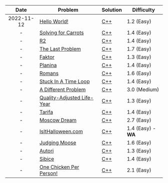 |Date|Problem|Solution|Difficulty|
|:---:|---|---|---|
|2022-11-12|[Hello World!](https://open.kattis.com/problems/hello)|[C++](/kattis/src/hello.cpp)|1.2 (Easy)|
|-|[Solving for Carrots](https://open.kattis.com/problems/carrots)|[C++](/kattis/src/carrots.cpp)|1.4 (Easy)|
|-|[R2](https://open.kattis.com/problems/r2)|[C++](/kattis/src/r2.cpp)|1.4 (Easy)|
|-|[The Last Problem](https://open.kattis.com/problems/thelastproblem)|[C++](/kattis/src/thelastproblem.cpp)|1.7 (Easy)|
|-|[Faktor](https://open.kattis.com/problems/faktor)|[C++](/kattis/src/faktor.cpp)|1.3 (Easy)|
|-|[Planina](https://open.kattis.com/problems/planina)|[C++](/kattis/src/planina.cpp)|1.4 (Easy)|
|-|[Romans](https://open.kattis.com/problems/romans)|[C++](/kattis/src/romans.cpp)|1.6 (Easy)|
|-|[Stuck In A Time Loop](https://open.kattis.com/problems/timeloop)|[C++](/kattis/src/timeloop.cpp)|1.4 (Easy)|
|-|[A Different Problem](https://open.kattis.com/problems/different)|[C++](/kattis/src/different.cpp)|3.0 (Medium)|
|-|[Quality-Adjusted Life-Year](https://open.kattis.com/problems/qaly)|[C++](/kattis/src/qaly.cpp)|1.3 (Easy)|
|-|[Tarifa](https://open.kattis.com/problems/tarifa)|[C++](/kattis/src/tarifa.cpp)|1.4 (Easy)|
|-|[Moscow Dream](https://open.kattis.com/problems/moscowdream)|[C++](/kattis/src/moscowdream.cpp)|2.7 (Easy)|
|-|[IsItHalloween.com](https://open.kattis.com/problems/isithalloween)|[C++](/kattis/src/isithalloween.cpp)|1.4 (Easy) - **WA**|
|-|[Judging Moose](https://open.kattis.com/problems/judgingmoose)|[C++](/kattis/src/judgingmoose.cpp)|1.6 (Easy)|
|-|[Autori](https://open.kattis.com/problems/autori)|[C++](/kattis/src/autori.cpp)|1.3 (Easy)|
|-|[Sibice](https://open.kattis.com/problems/sibice)|[C++](/kattis/src/sibice.cpp)|1.4 (Easy)|
|-|[One Chicken Per Person!](https://open.kattis.com/problems/onechicken)|[C++](/kattis/src/sibice.onechicken)|2.1 (Easy)|

